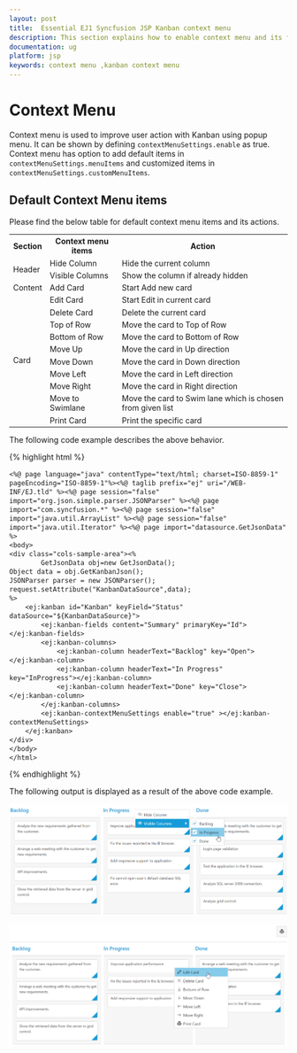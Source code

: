 ```yaml
---
layout: post
title:  Essential EJ1 Syncfusion JSP Kanban context menu 
description: This section explains how to enable context menu and its functionalities using the Syncfusion JSP Kanban component. 
documentation: ug
platform: jsp
keywords: context menu ,kanban context menu 
---
```


# Context Menu  

Context menu is used to improve user action with Kanban using popup menu. It can be shown by defining `contextMenuSettings.enable` as true. Context menu has option to add default items in `contextMenuSettings.menuItems` and customized items in `contextMenuSettings.customMenuItems`.

## Default Context Menu items

Please find the below table for default context menu items and its actions.

<table>
        <tr>
            <th>
                Section 
            </th>
            <th>
               Context menu items 
            </th>
            <th>
                Action
            </th>
        </tr>
        <tr>
            <td rowspan="2">
                Header 
            </td>
            <td>
                Hide Column
            </td>
            <td>
               Hide the current column 
            </td>
        </tr>
        <tr>
            <td>
                Visible Columns
            </td>
            <td>
                Show the column if already hidden 
            </td>
        </tr>
       <tr>
            <td>
                Content
            </td>
            <td>
                Add Card 
            </td>
             <td>
                Start Add new card 
            </td>
        </tr>
        <tr>
            <td rowspan="10">
                Card
            </td>
            <td>
               Edit Card 
            </td>
            <td>
               Start Edit in current card 
            </td>
        </tr>
        <tr>
            <td>
               Delete Card 
            </td>
            <td>
                Delete the current card 
            </td>
        </tr>
        <tr>
            <td>
                Top of Row
            </td>
            <td>
                Move the card to Top of Row
            </td>
        </tr>
        <tr>
            <td>
               Bottom of Row
            </td>
            <td>
                Move the card to Bottom of Row
            </td>
        </tr>
        <tr>
            <td>
               Move Up
            </td>
            <td>
                Move the card in Up direction 
            </td>
        </tr>
        <tr>
            <td>
               Move Down
            </td>
            <td>
               Move the card in Down direction
            </td>
        </tr>
        <tr>
            <td>
                Move Left
            </td>
            <td>
                Move the card in Left direction
            </td>
        </tr>
        <tr>
            <td>
               Move Right
            </td>
            <td>
                Move the card in Right direction
            </td>
        </tr>
        <tr>
            <td>
              Move to Swimlane
            </td>
            <td>
                Move the card to Swim lane which is chosen from given list
            </td>
        </tr>
         <tr>
            <td>
              Print Card
            </td>
            <td>
                Print the specific card
            </td>
        </tr>
    </table>

    
The following code example describes the above behavior.

{% highlight html %}

    <%@ page language="java" contentType="text/html; charset=ISO-8859-1"
    pageEncoding="ISO-8859-1"%><%@ taglib prefix="ej" uri="/WEB-INF/EJ.tld" %><%@ page session="false" import="org.json.simple.parser.JSONParser" %><%@ page import="com.syncfusion.*" %><%@ page session="false" import="java.util.ArrayList" %><%@ page session="false" import="java.util.Iterator" %><%@ page import="datasource.GetJsonData" %>
    <body>
	<div class="cols-sample-area"><%
			GetJsonData obj=new GetJsonData();
    Object data = obj.GetKanbanJson();
    JSONParser parser = new JSONParser();
    request.setAttribute("KanbanDataSource",data);
    %>
		<ej:kanban id="Kanban" keyField="Status" dataSource="${KanbanDataSource}">
			<ej:kanban-fields content="Summary" primaryKey="Id"></ej:kanban-fields>
			<ej:kanban-columns>
				<ej:kanban-column headerText="Backlog" key="Open"></ej:kanban-column>
				<ej:kanban-column headerText="In Progress" key="InProgress"></ej:kanban-column>
				<ej:kanban-column headerText="Done" key="Close"></ej:kanban-column>
			</ej:kanban-columns>
			<ej:kanban-contextMenuSettings enable="true" ></ej:kanban-contextMenuSettings>
		</ej:kanban>
	</div>
    </body>
    </html>

{% endhighlight %}

The following output is displayed as a result of the above code example.

![Default sub context menu items in JSP kanban control](Context_images/context_img1.png)

![Default context menu items in JSP kanban control](Context_images/context_img2.png)

